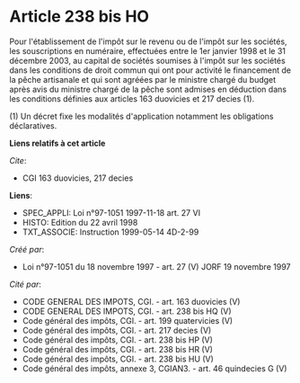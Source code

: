 # Article 238 bis HO

Pour l'établissement de l'impôt sur le revenu ou de l'impôt sur les sociétés, les souscriptions en numéraire, effectuées
entre le 1er janvier 1998 et le 31 décembre 2003, au capital de sociétés soumises à l'impôt sur les sociétés dans les
conditions de droit commun qui ont pour activité le financement de la pêche artisanale et qui sont agréées par le ministre
chargé du budget après avis du ministre chargé de la pêche sont admises en déduction dans les conditions définies aux
articles 163 duovicies et 217 decies (1).

(1) Un décret fixe les modalités d'application notamment les obligations déclaratives.

**Liens relatifs à cet article**

_Cite_:

  - CGI 163 duovicies, 217 decies

**Liens**:

  - SPEC_APPLI: Loi n°97-1051 1997-11-18 art. 27 VI
  - HISTO: Edition du 22 avril 1998
  - TXT_ASSOCIE: Instruction 1999-05-14 4D-2-99

_Créé par_:

  - Loi n°97-1051 du 18 novembre 1997 - art. 27 (V) JORF 19 novembre 1997

_Cité par_:

  - CODE GENERAL DES IMPOTS, CGI. - art. 163 duovicies (V)
  - CODE GENERAL DES IMPOTS, CGI. - art. 238 bis HQ (V)
  - Code général des impôts, CGI. - art. 199 quatervicies (V)
  - Code général des impôts, CGI. - art. 217 decies (V)
  - Code général des impôts, CGI. - art. 238 bis HP (V)
  - Code général des impôts, CGI. - art. 238 bis HR (V)
  - Code général des impôts, CGI. - art. 238 bis HU (V)
  - Code général des impôts, annexe 3, CGIAN3. - art. 46 quindecies G (V)
